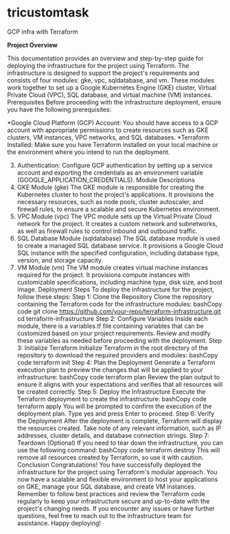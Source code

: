 # tricustomtask
GCP infra with Terraform

**Project Overview**

This documentation provides an overview and step-by-step guide for deploying the infrastructure for the project using Terraform. The infrastructure is designed to support the project's requirements and consists of four modules: gke, vpc, sqldatabase, and vm. These modules work together to set up a Google Kubernetes Engine (GKE) cluster, Virtual Private Cloud (VPC), SQL database, and virtual machine (VM) instances.
Prerequisites
Before proceeding with the infrastructure deployment, ensure you have the following prerequisites:

*Google Cloud Platform (GCP) Account: You should have access to a GCP account with appropriate permissions to create resources such as GKE clusters, VM instances, VPC networks, and SQL databases.
*Terraform Installed: Make sure you have Terraform installed on your local machine or the environment where you intend to run the deployment.

3.	Authentication: Configure GCP authentication by setting up a service account and exporting the credentials as an environment variable (GOOGLE_APPLICATION_CREDENTIALS).
Module Descriptions
1. GKE Module (gke)
The GKE module is responsible for creating the Kubernetes cluster to host the project's applications. It provisions the necessary resources, such as node pools, cluster autoscaler, and firewall rules, to ensure a scalable and secure Kubernetes environment.
2. VPC Module (vpc)
The VPC module sets up the Virtual Private Cloud network for the project. It creates a custom network and subnetworks, as well as firewall rules to control inbound and outbound traffic.
3. SQL Database Module (sqldatabase)
The SQL database module is used to create a managed SQL database service. It provisions a Google Cloud SQL instance with the specified configuration, including database type, version, and storage capacity.
4. VM Module (vm)
The VM module creates virtual machine instances required for the project. It provisions compute instances with customizable specifications, including machine type, disk size, and boot image.
Deployment Steps
To deploy the infrastructure for the project, follow these steps:
Step 1: Clone the Repository
Clone the repository containing the Terraform code for the infrastructure modules:
bashCopy code
git clone https://github.com/your-repo/terraform-infrastructure.git cd terraform-infrastructure 
Step 2: Configure Variables
Inside each module, there is a variables.tf file containing variables that can be customized based on your project requirements. Review and modify these variables as needed before proceeding with the deployment.
Step 3: Initialize Terraform
Initialize Terraform in the root directory of the repository to download the required providers and modules:
bashCopy code
terraform init 
Step 4: Plan the Deployment
Generate a Terraform execution plan to preview the changes that will be applied to your infrastructure:
bashCopy code
terraform plan 
Review the plan output to ensure it aligns with your expectations and verifies that all resources will be created correctly.
Step 5: Deploy the Infrastructure
Execute the Terraform deployment to create the infrastructure:
bashCopy code
terraform apply 
You will be prompted to confirm the execution of the deployment plan. Type yes and press Enter to proceed.
Step 6: Verify the Deployment
After the deployment is complete, Terraform will display the resources created. Take note of any relevant information, such as IP addresses, cluster details, and database connection strings.
Step 7: Teardown (Optional)
If you need to tear down the infrastructure, you can use the following command:
bashCopy code
terraform destroy 
This will remove all resources created by Terraform, so use it with caution.
Conclusion
Congratulations! You have successfully deployed the infrastructure for the project using Terraform's modular approach. You now have a scalable and flexible environment to host your applications on GKE, manage your SQL database, and create VM instances.
Remember to follow best practices and review the Terraform code regularly to keep your infrastructure secure and up-to-date with the project's changing needs.
If you encounter any issues or have further questions, feel free to reach out to the infrastructure team for assistance.
Happy deploying!

